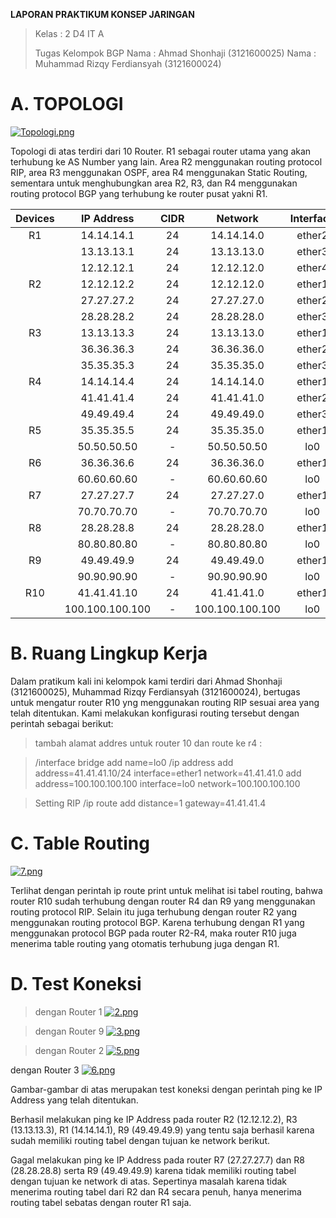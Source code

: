 **LAPORAN PRAKTIKUM KONSEP JARINGAN**
> Kelas : 2 D4 IT A
>
> Tugas Kelompok BGP
> Nama : Ahmad Shonhaji (3121600025)
> Nama : Muhammad Rizqy Ferdiansyah (3121600024)
>

# A. TOPOLOGI

[![Topologi.png](https://i.postimg.cc/W1NcPdjv/Topologi.png)](https://postimg.cc/Yhss6qhn)

Topologi di atas terdiri dari 10 Router. R1 sebagai router utama yang akan terhubung ke AS Number yang lain. Area R2 menggunakan routing protocol RIP, area R3 menggunakan OSPF, area R4 menggunakan Static Routing, sementara untuk menghubungkan area R2, R3, dan R4 menggunakan routing protocol BGP yang terhubung ke router pusat yakni R1.

| Devices |   IP Address    | CIDR |     Network     | Interface |
| :-----: | :-------------: | :--: | :-------------: | :-------: |
|   R1    |   14.14.14.1    |  24  |   14.14.14.0    |  ether2   |
|         |   13.13.13.1    |  24  |   13.13.13.0    |  ether3   |
|         |   12.12.12.1    |  24  |   12.12.12.0    |  ether4   |
|   R2    |   12.12.12.2    |  24  |   12.12.12.0    |  ether1   |
|         |   27.27.27.2    |  24  |   27.27.27.0    |  ether2   |
|         |   28.28.28.2    |  24  |   28.28.28.0    |  ether3   |
|   R3    |   13.13.13.3    |  24  |   13.13.13.0    |  ether1   |
|         |   36.36.36.3    |  24  |   36.36.36.0    |  ether2   |
|         |   35.35.35.3    |  24  |   35.35.35.0    |  ether3   |
|   R4    |   14.14.14.4    |  24  |   14.14.14.0    |  ether1   |
|         |   41.41.41.4    |  24  |   41.41.41.0    |  ether2   |
|         |   49.49.49.4    |  24  |   49.49.49.0    |  ether3   |
|   R5    |   35.35.35.5    |  24  |   35.35.35.0    |  ether1   |
|         |   50.50.50.50   |  -   |   50.50.50.50   |    lo0    |
|   R6    |   36.36.36.6    |  24  |   36.36.36.0    |  ether1   |
|         |   60.60.60.60   |  -   |   60.60.60.60   |    lo0    |
|   R7    |   27.27.27.7    |  24  |   27.27.27.0    |  ether1   |
|         |   70.70.70.70   |  -   |   70.70.70.70   |    lo0    |
|   R8    |   28.28.28.8    |  24  |   28.28.28.0    |  ether1   |
|         |   80.80.80.80   |  -   |   80.80.80.80   |    lo0    |
|   R9    |   49.49.49.9    |  24  |   49.49.49.0    |  ether1   |
|         |   90.90.90.90   |  -   |   90.90.90.90   |    lo0    |
|   R10   |   41.41.41.10   |  24  |   41.41.41.0    |  ether1   |
|         | 100.100.100.100 |  -   | 100.100.100.100 |    lo0    |

# B. Ruang Lingkup Kerja

Dalam pratikum kali ini kelompok kami terdiri dari Ahmad Shonhaji (3121600025), Muhammad Rizqy Ferdiansyah (3121600024), bertugas untuk mengatur router R10 yng menggunakan routing RIP sesuai area yang telah ditentukan. Kami melakukan konfigurasi routing tersebut dengan perintah sebagai berikut:

> tambah alamat addres untuk router 10 dan route ke r4 : 

> /interface bridge
> add name=lo0
> /ip address
> add address=41.41.41.10/24 interface=ether1 network=41.41.41.0
> add address=100.100.100.100 interface=lo0 network=100.100.100.100

>Setting RIP
>/ip route
>add distance=1 gateway=41.41.41.4

# C. Table Routing

[![7.png](https://i.postimg.cc/DyspYnXK/7.png)](https://postimg.cc/Ln9VJdDy)

Terlihat dengan perintah ip route print untuk melihat isi tabel routing, bahwa router R10 sudah terhubung dengan router R4 dan R9 yang menggunakan routing protocol RIP. Selain itu juga terhubung dengan router R2 yang menggunakan routing protocol BGP. Karena terhubung dengan R1 yang menggunakan protocol BGP pada router R2-R4, maka router R10 juga menerima table routing yang otomatis terhubung juga dengan R1.

# D. Test Koneksi

> dengan Router 1
[![2.png](https://i.postimg.cc/t4gb0stx/2.png)](https://postimg.cc/rK73xFHV)

> dengan Router 9
[![3.png](https://i.postimg.cc/s2Zty7Bv/3.png)](https://postimg.cc/XZ42kZkb)

> dengan Router 2
[![5.png](https://i.postimg.cc/W1xH9z9j/5.png)](https://postimg.cc/Sn7dRSFt)

dengan Router 3
[![6.png](https://i.postimg.cc/sX4HDc3D/6.png)](https://postimg.cc/8JsmZLFq)

Gambar-gambar di atas merupakan test koneksi dengan perintah ping ke IP Address yang telah ditentukan.

Berhasil melakukan ping ke IP Address pada router R2 (12.12.12.2), R3 (13.13.13.3), R1 (14.14.14.1), R9 (49.49.49.9) yang tentu saja berhasil karena sudah memiliki routing tabel dengan tujuan ke network berikut.

Gagal melakukan ping ke IP Address pada router R7 (27.27.27.7) dan R8 (28.28.28.8) serta R9 (49.49.49.9) karena tidak memiliki routing tabel dengan tujuan ke network di atas. Sepertinya masalah karena tidak menerima routing tabel dari R2 dan R4 secara penuh, hanya menerima routing tabel sebatas dengan router R1 saja.








